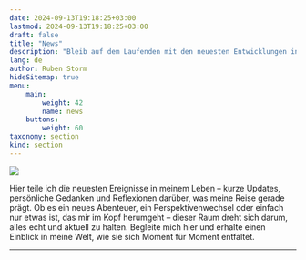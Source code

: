 ```yaml
---
date: 2024-09-13T19:18:25+03:00
lastmod: 2024-09-13T19:18:25+03:00
draft: false
title: "News"
description: "Bleib auf dem Laufenden mit den neuesten Entwicklungen in meinem Leben durch persönliche Reflexionen, Echtzeit-Updates und Einblicke in meine Reise. Entdecke meine Gedanken und Erlebnisse, während sie geschehen, und erhalte einen authentischen Einblick in meine Welt."
lang: de
author: Ruben Storm
hideSitemap: true
menu: 
    main:
        weight: 42
        name: news
    buttons:
        weight: 60
taxonomy: section
kind: section
---
```

![][HeaderImage]

Hier teile ich die neuesten Ereignisse in meinem Leben – kurze Updates, persönliche Gedanken und Reflexionen darüber, was meine Reise gerade prägt. Ob es ein neues Abenteuer, ein Perspektivenwechsel oder einfach nur etwas ist, das mir im Kopf herumgeht – dieser Raum dreht sich darum, alles echt und aktuell zu halten. Begleite mich hier und erhalte einen Einblick in meine Welt, wie sie sich Moment für Moment entfaltet.

---


[HeaderImage]: /images/header-news.webp